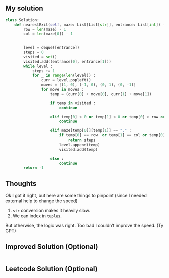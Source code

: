 ## My solution

```python
class Solution:
    def nearestExit(self, maze: List[List[str]], entrance: List[int]) -> int:
        row = len(maze) - 1
        col = len(maze[0]) - 1

        
        level = deque([entrance])
        steps = 0
        visited = set()
        visited.add((entrance[0], entrance[1]))
        while level :
            steps += 1
            for _ in range(len(level)) :
                curr = level.popleft()
                moves = [(1, 0), (-1, 0), (0, 1), (0, -1)]
                for move in moves :
                    temp = (curr[0] + move[0], curr[1] + move[1])

                    if temp in visited : 
                        continue

                    elif temp[0] < 0 or temp[1] < 0 or temp[0] > row or temp[1] > col:
                        continue

                    elif maze[temp[0]][temp[1]] == "." :
                        if temp[0] == row  or temp[1] == col or temp[0] == 0 or temp[1] == 0:
                            return steps
                        level.append(temp)
                        visited.add(temp)

                    else :
                        continue
        return -1


```

## Thoughts
Ok I got it right, but here are some things to pinpoint (since I needed external help to change the speed)

1. `str` conversion makes it heavily slow.
2. We can index in `tuples`.

But otherwise, the logic was right. Too bad I couldn’t improve the speed. (Ty GPT)
## Improved Solution (Optional)

```python

```

## Leetcode Solution (Optional)

```python

```